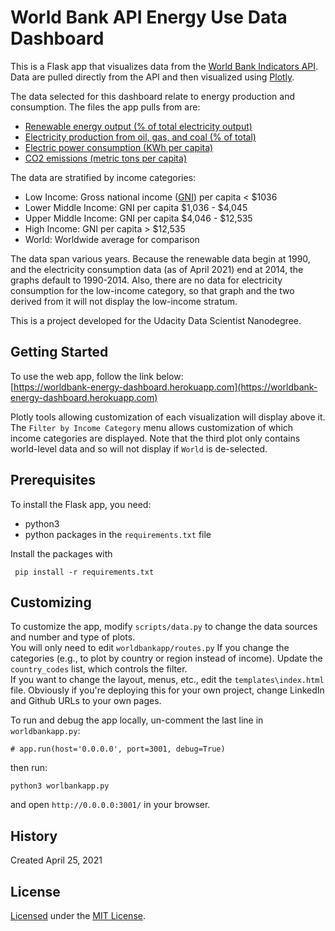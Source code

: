 # World Bank API Energy Use Data Dashboard

This is a Flask app that visualizes data from the [World Bank Indicators API](https://datahelpdesk.worldbank.org/knowledgebase/articles/889392-about-the-indicators-api-documentation). Data are
pulled directly from the API and then visualized using [Plotly](https://plotly.com/).

The data selected for this dashboard relate to energy production and consumption. The files the app pulls from are:
- [Renewable energy output (% of total electricity output)](https://data.worldbank.org/indicator/EG.ELC.RNEW.ZS)
- [Electricity production from oil, gas, and coal (% of total)](https://data.worldbank.org/indicator/EG.ELC.FOSL.ZS)
- [Electric power consumption (KWh per capita)](https://data.worldbank.org/indicator/EG.USE.ELEC.KH.PC)
- [CO2 emissions (metric tons per capita)](https://data.worldbank.org/indicator/EN.ATM.CO2E.PC)  

The data are stratified by income categories:
- Low Income: Gross national income ([GNI](https://en.wikipedia.org/wiki/Gross_national_income)) per capita < $1036
- Lower Middle Income: GNI per capita $1,036 - $4,045
- Upper Middle Income: GNI per capita $4,046 - $12,535
- High Income: GNI per capita > $12,535
- World: Worldwide average for comparison  

The data span various years. Because the renewable data begin at 1990, and the electricity consumption data (as of April 2021) end at 2014, the graphs default to 1990-2014. Also, there are no data for electricity consumption for the low-income category, so that graph and the two derived from it will not display the low-income stratum.  

This is a project developed for the Udacity Data Scientist Nanodegree.

## Getting Started

To use the web app, follow the link below:  
[https://worldbank-energy-dashboard.herokuapp.com](https://worldbank-energy-dashboard.herokuapp.com)


Plotly tools allowing customization of each visualization will display above it.  
The `Filter by Income Category` menu allows customization of which income categories are displayed. Note that the third plot only contains world-level data and so will not display if `World` is de-selected.

## Prerequisites

To install the Flask app, you need:
- python3
- python packages in the `requirements.txt` file

 Install the packages with
```
 pip install -r requirements.txt
```

## Customizing

To customize the app, modify `scripts/data.py` to change the data sources and number and type of plots.  
You will only need to edit `worldbankapp/routes.py` If you change the categories (e.g., to plot by country or region instead of income). Update the `country_codes` list, which controls the filter.  
If you want to change the layout, menus, etc., edit the `templates\index.html` file.  Obviously if you're deploying this for your own project, change LinkedIn and Github URLs to your own pages.

To run and debug the app locally, un-comment the last line in `worldbankapp.py`:   
```
# app.run(host='0.0.0.0', port=3001, debug=True)
```  
then run:  
```
python3 worlbankapp.py
```  
and open `http://0.0.0.0:3001/` in your browser.  

## History
Created April 25, 2021

## License  
[Licensed](license.md) under the [MIT License](https://spdx.org/licenses/MIT.html).
